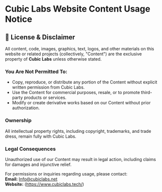 # Cubic Labs Website Content Usage Notice

## 🚫 License & Disclaimer

All content, code, images, graphics, text, logos, and other materials on this website or related projects (collectively, "Content") are the exclusive property of **Cubic Labs** unless otherwise stated.  

### You Are Not Permitted To:
- Copy, reproduce, or distribute any portion of the Content without explicit written permission from Cubic Labs.  
- Use the Content for commercial purposes, resale, or to promote third-party products or services.  
- Modify or create derivative works based on our Content without prior authorization.  

### Ownership
All intellectual property rights, including copyright, trademarks, and trade dress, remain fully with Cubic Labs.  

### Legal Consequences
Unauthorized use of our Content may result in legal action, including claims for damages and injunctive relief.  

For permissions or inquiries regarding usage, please contact:  
**Email:** Info@cubiclabs.net  
**Website:** (https://www.cubiclabs.tech/)


